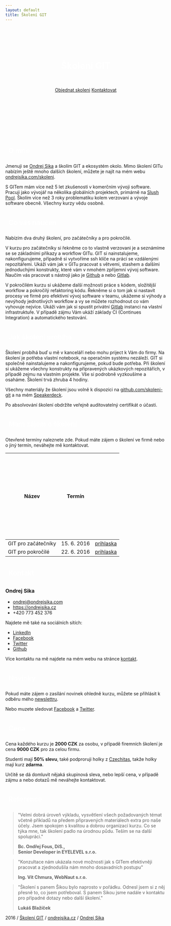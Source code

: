 ```yaml
---
layout: default
title: Školení GIT
---
```


<style>
.header {
    background: url(/static/header.jpg) center;
    height: 270px;
    padding-top: 50px;
    margin-top: 30px;
}

h1 {
    color: white;
    margin-bottom: 50px;
}

h2 {
    background: url(/static/header.jpg) center;
    padding: 10px;
    color: white;
}
</style>
<div class="header">
    <center>
        <h1>Školení GIT</h1>
        <a href="http://goo.gl/forms/NKcqvdYXkMvEY0qw2" class="btn btn-large btn-success">Objednat skoleni</a>
        <a href="#kontakt" class="btn btn-large btn-success">Kontaktovat</a>
    </center>
</div>

## O mne

Jmenuji se [Ondrej Sika](https://ondrejsika.cz) a školím GIT a ekosystém okolo. Mimo školení GITu nabízím ještě mnoho dalších školení, můžete je najít na mém webu [ondrejsika.com/skoleni](https://ondrejsika.com/skoleni).

S GITem mám více než 5 let zkušenosti v komerčním vývoji software. Pracuji jako vývojář na několika globálních projektech, primárně na [Slush Pool](https://slushpool.com). Školím více než 3 roky problematiku kolem verzovani a vývoje software obecně. Všechny kurzy vědu osobně.

## Co vás naučím

Nabízím dva druhý školení, pro začátečníky a pro pokročilé.

V kurzu pro začátečníky si řekněme co to vlastně verzovani je a seznámíme se se základními příkazy a workflow GITu. GIT si nainstalujeme, nakonfigurujeme, případně si vytvoříme ssh klíče na práci se vzdálenými repozitářemi. Ukáži vám jak v GITu pracovat s větvemi, stashem a dalšími jednoduchými konstrukty, které vám v nmohém zpříjemní vývoj software. Naučím vás pracovat s nástroji jako je [Github](https://github.com) a nebo [Gitlab](https://gitlab.com).

V pokročilém kurzu si ukážeme další možnosti práce s kódem, složitější workflow a pokročilý refaktoring kódu. Řekněme si o tom jak si nastavit procesy ve firmě pro efektivní vývoj software v teamu, ukážeme si výhody a nevýhody jednotlivých workflow a vy se můžete rozhodnout co vám vyhovuje nejvíce. Ukáži vám jak si spustit privátní [Gitlab](https://gitlab.com) instanci na vlastní infrastruktuře. V případě zájmu Vám ukáží základy CI (Continues Integration) a automatického testování.

## Jak školení probíhá

Školení probíhá buď u mě v kanceláří nebo mohu priject k Vám do firmy. Na školení je potřeba vlastní notebook, na operačním systému nezáleží. GIT si společně nainstalujeme a nakonfigurujeme, pokud bude potřeba. Při školení si ukážeme všechny konstrukty na připravených ukázkových repozitářích, v případě zejmu na vlastním projekte. Vše si podrobně vyzkoušíme a osaháme. Školení trvá zhruba 4 hodiny.

Všechny materiály že školení jsou volně k dispozici na [github.com/skoleni-git](https://github.com/skoleni-git) a na mém [Speakerdeck](https://speakerdeck.com/ondrejsika).

Po absolvování školení obdržíte veřejně auditovatelný certifikát o účasti.


## Mám zájem o školení

Otevřené termíny naleznete zde. Pokud máte zájem o školení ve firmě nebo o jiný termín, neváhejte mě kontaktovat.

| Název | Termín | |
| --- | --- | --- |
| GIT pro začátečníky | 15. 6. 2016 | [prihlaska](http://goo.gl/forms/61WiMCpVMO3Sm8a83) |
| GIT pro pokročilé | 22. 6. 2016 | [prihlaska](http://goo.gl/forms/t2RgOGsc1ewxIi3J3) |


## Kontakt

### Ondrej Sika

- <ondrej@ondrejsika.com>
- <https://ondrejsika.cz>
- +420 773 452 376

Najdete mě také na sociálních sítích:

- [LinkedIn](https://www.linkedin.com/in/ondrejsika)
- [Facebook](https://facebook.com/sikaondrej2)
- [Twitter](https://twitter.com/ondrejsika)
- [Github](https://github.com/ondrejsika)

Více kontaktu na mě najdete na mém webu na stránce [kontakt](https://ondrejsika.com/contact.html).

## Novinky

Pokud máte zájem o zasílání novinek ohledně kurzu, můžete se přihlásit k odběru mého [newslettru](http://go.oxs.cz/skoleni-git-newsletter).

Nebo muzete sledovat [Facebook](https://facebook.com/skolenigit) a [Twitter](https://twitter.com/skolenigit).

## Cena

Cena každého kurzu je __2000 CZK__ za osobu, v případě firemních školení je cena __9000 CZK__ pro za celou firmu.

Studenti mají __50% slevu__, také podproruji holky z [Czechitas](http://czechitas.cz), takže holky mají kurz __zdarma__.

Určitě se dá domluvit nějaká skupinová sleva, nebo lepší cena, v případě zájmu a nebo dotazů mě neváhejte kontaktovat.


## Reference

> "Velmi dobrá úroveň výkladu, vysvětlení všech požadovaných témat včetně příkladů na předem připravených materiálech extra pro naše účely. Jsem spokojen s kvalitou a dobrou organizací kurzu. Co se týka mne, tak školení padlo na úrodnou půdu. Teším se na další spolupráci."
>
> __Bc. Ondřej Fous, DiS.,<br> Senior Developer in EYELEVEL s.r.o.__

> "Konzultace nám ukázala nové možnosti jak s GITem efektivněji pracovat a zjednodušila nám mnoho dosavadních postupu"
>
> __Ing. Vít Chmura, WebNaut s.r.o.__

> "Školení s panem Šikou bylo naprosto v pořádku. Odnesl jsem si z něj přesně to, co jsem potřeboval. S panem Sikou jsme nadále v kontaktu pro případné dotazy nebo další školení."
>
> __Lukáš Blažíček__

2016 / [Školení GIT](https://skoleni-git.cz) / [ondrejsika.cz](https://ondrejsika.cz) / [Ondrej Sika](https://ondrejsika.com)

